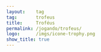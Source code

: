 ```yaml
---
layout:    tag
tag:       trofeus
title:     Troféus
permalink: /jogando/trofeus/
logo:      /imgs/icone-trophy.png
show_title: true
---
```

